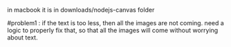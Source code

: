 in macbook it is in downloads/nodejs-canvas folder

#problem1 : if the text is too less, then all the images are not coming. 
need a logic to properly fix that, so that all the images will come without worrying about text. 